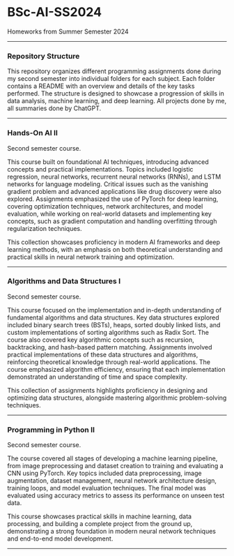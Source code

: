 # BSc-AI-SS2024
Homeworks from Summer Semester 2024

---

### Repository Structure
This repository organizes different programming assignments done during my second semester into individual folders for each subject. Each folder contains a README with an overview and details of the key tasks performed. The structure is designed to showcase a progression of skills in data analysis, machine learning, and deep learning. All projects done by me, all summaries done by ChatGPT.

---

### Hands-On AI II
Second semester course.

This course built on foundational AI techniques, introducing advanced concepts and practical implementations. Topics included logistic regression, neural networks, recurrent neural networks (RNNs), and LSTM networks for language modeling. Critical issues such as the vanishing gradient problem and advanced applications like drug discovery were also explored. Assignments emphasized the use of PyTorch for deep learning, covering optimization techniques, network architectures, and model evaluation, while working on real-world datasets and implementing key concepts, such as gradient computation and handling overfitting through regularization techniques.

This collection showcases proficiency in modern AI frameworks and deep learning methods, with an emphasis on both theoretical understanding and practical skills in neural network training and optimization.

---

### **Algorithms and Data Structures I**
Second semester course.

This course focused on the implementation and in-depth understanding of fundamental algorithms and data structures. Key data structures explored included binary search trees (BSTs), heaps, sorted doubly linked lists, and custom implementations of sorting algorithms such as Radix Sort. The course also covered key algorithmic concepts such as recursion, backtracking, and hash-based pattern matching. Assignments involved practical implementations of these data structures and algorithms, reinforcing theoretical knowledge through real-world applications. The course emphasized algorithm efficiency, ensuring that each implementation demonstrated an understanding of time and space complexity.

This collection of assignments highlights proficiency in designing and optimizing data structures, alongside mastering algorithmic problem-solving techniques.

---

### **Programming in Python II**
Second semester course.

The course covered all stages of developing a machine learning pipeline, from image preprocessing and dataset creation to training and evaluating a CNN using PyTorch. Key topics included data preprocessing, image augmentation, dataset management, neural network architecture design, training loops, and model evaluation techniques. The final model was evaluated using accuracy metrics to assess its performance on unseen test data.

This course showcases practical skills in machine learning, data processing, and building a complete project from the ground up, demonstrating a strong foundation in modern neural network techniques and end-to-end model development.

---